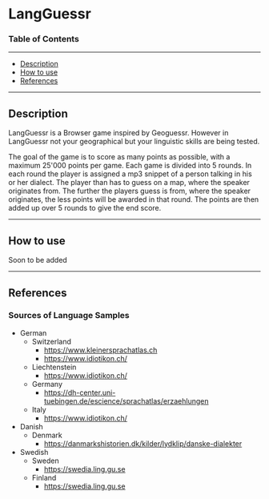 # LangGuessr

### Table of Contents
___
- [Description](#description)
- [How to use](#how-to-use)
- [References](#references)
___
## Description

LangGuessr is a Browser game inspired by Geoguessr. However in LangGuessr not your geographical but your linguistic skills are being tested.

The goal of the game is to score as many points as possible, with a maximum 25'000 points per game. Each game is divided into 5 rounds. In each round the player is assigned a mp3 snippet of a person talking
in his or her dialect. The player than has to guess on a map, where the speaker originates from. The further the players guess is from, where the speaker originates, the less points will be awarded in that round.
The points are then added up over 5 rounds to give the end score.
___
## How to use

Soon to be added
___
## References

### Sources of Language Samples

- German
  - Switzerland
    - https://www.kleinersprachatlas.ch
    - https://www.idiotikon.ch/
  - Liechtenstein
    - https://www.idiotikon.ch/
  - Germany
    - https://dh-center.uni-tuebingen.de/escience/sprachatlas/erzaehlungen
  - Italy
    - https://www.idiotikon.ch/
- Danish
  - Denmark
    - https://danmarkshistorien.dk/kilder/lydklip/danske-dialekter
- Swedish
  - Sweden
    - https://swedia.ling.gu.se
  - Finland
    - https://swedia.ling.gu.se
    
